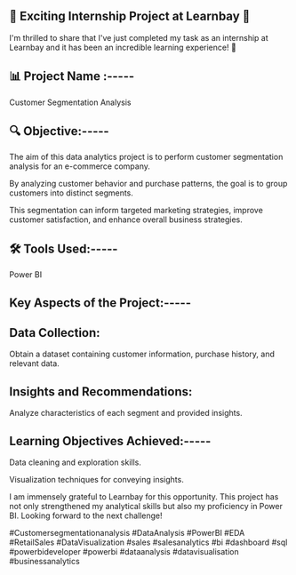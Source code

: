 ## 🚀 Exciting Internship Project at Learnbay 🚀

I'm thrilled to share that I've just completed my task as an internship at Learnbay and it has been an incredible learning experience! 🎉

## 📊 Project Name :-----

Customer Segmentation Analysis

## 🔍 Objective:-----

The aim of this data analytics project is to perform customer segmentation analysis for an e-commerce company.

By analyzing customer behavior and purchase patterns, the goal is to group customers into distinct segments.

This segmentation can inform targeted marketing strategies, improve customer satisfaction, and enhance overall business strategies.

## 🛠️ Tools Used:-----

Power BI

## Key Aspects of the Project:-----

## Data Collection:
Obtain a dataset containing customer information, purchase history, and relevant data.

## Insights and Recommendations:
Analyze characteristics of each segment and provided insights.

## Learning Objectives Achieved:-----

Data cleaning and exploration skills.

Visualization techniques for conveying insights.

I am immensely grateful to Learnbay for this opportunity. This project has not only strengthened my analytical skills but also my proficiency in Power BI. Looking forward to the next challenge!

#Customersegmentationanalysis #DataAnalysis #PowerBI #EDA #RetailSales #DataVisualization #sales #salesanalytics #bi #dashboard #sql #powerbideveloper #powerbi #dataanalysis #datavisualisation #businessanalytics
